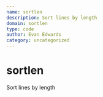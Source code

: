 ```yaml
---
name: sortlen
description: Sort lines by length
domain: sortlen
type: code
author: Evan Edwards
category: uncategorized
---
```




# sortlen

  Sort lines by length


